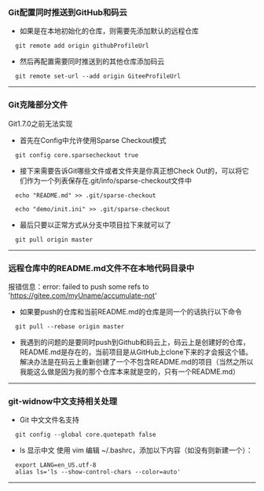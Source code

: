 ### Git配置同时推送到GitHub和码云
- 如果是在本地初始化的仓库，则需要先添加默认的远程仓库
```
  git remote add origin githubProfileUrl
```
- 然后再配置需要同时推送到的其他仓库添加码云
```
  git remote set-url --add origin GiteeProfileUrl
```

---

### Git克隆部分文件
Git1.7.0之前无法实现
- 首先在Config中允许使用Sparse Checkout模式
```
  git config core.sparsecheckout true
```
- 接下来需要告诉Git哪些文件或者文件夹是你真正想Check Out的，可以将它们作为一个列表保存在.git/info/sparse-checkout文件中
```
  echo "README.md" >> .git/sparse-checkout

  echo "demo/init.ini" >> .git/sparse-checkout
```
- 最后只要以正常方式从分支中项目拉下来就可以了
```
  git pull origin master
```

---

### 远程仓库中的README.md文件不在本地代码目录中
报错信息：error: failed to push some refs to 'https://gitee.com/myUname/accumulate-not'
- 如果要push的仓库和当前README.md的仓库是同一个的话执行以下命令
```
  git pull --rebase origin master
```
- 我遇到的问题的是要同时push到Github和码云上，码云上是创建好的仓库，README.md是存在的，当前项目是从GitHub上clone下来的才会报这个错。解决办法是在码云上重新创建了一个不包含README.md的项目（当然之所以我能这么做是因为我的那个仓库本来就是空的，只有一个README.md）


---

### git-widnow中文支持相关处理
- Git 中文文件名支持
```
  git config --global core.quotepath false
```
- ls 显示中文
使用 vim 编辑 ~/.bashrc，添加以下内容（如没有则新建一个）：
```
  export LANG=en_US.utf-8
  alias ls='ls --show-control-chars --color=auto'
```




---  
